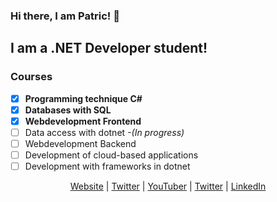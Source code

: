 ### Hi there, I am Patric! 👋

## I am a .NET Developer student!

### Courses 
- [x] **Programming technique C#**
- [x] **Databases with SQL**
- [x] **Webdevelopment Frontend**
- [ ] Data access with dotnet _-(In progress)_
- [ ] Webdevelopment Backend
- [ ] Development of cloud-based applications 
- [ ] Development with frameworks in dotnet

<p align="center">
  <a href="http://patricbergkvist.com">Website</a> |
  <a href="https://twitter.com/Spuute">Twitter</a> |
  <a href="https://www.youtube.com/patricbergkvist">YouTuber</a> |
  <a href="https://twitter.com/Spuute">Twitter</a> |
  <a href=" https://www.linkedin.com/in/patric-bergkvist-b5823b67/">LinkedIn</a>
</p>


<!--
**Spuute/Spuute** is a ✨ _special_ ✨ repository because its `README.md` (this file) appears on your GitHub profile

Here are some ideas to get you started:

- 🔭 I’m currently working on ...
- 🌱 I’m currently learning ...
- 👯 I’m looking to collaborate on ...
- 🤔 I’m looking for help with ...
- 💬 Ask me about ...
- 📫 How to reach me: ...
- 😄 Pronouns: ...
- ⚡ Fun fact: ...
-->

